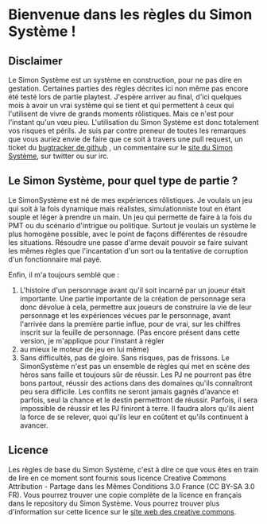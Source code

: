 # Bienvenue dans les règles du Simon Système !
## Disclaimer
Le Simon Système est un système en construction, pour ne pas dire en gestation. Certaines parties des règles décrites ici non même pas encore été testé lors de partie playtest. J'espère arriver au final, d'ici quelques mois à avoir un vrai système qui se tient et qui permettent à ceux qui l'utilisent de vivre de grands moments rôlistiques. Mais ce n'est pour l'instant qu'un vœu pieu. L'utilisation du Simon Système est donc totalement vos risques et périls. Je suis par contre preneur de toutes les remarques que vous auriez envie de faire que ce soit à travers une pull request, un ticket du [bugtracker de github](https://github.com/mrjmad/simonsysteme/issues) , un commentaire sur le [site du Simon Système](http://simonsysteme.com/), sur twitter ou sur irc.

## Le Simon Système, pour quel type de partie ?
Le SimonSystème est né de mes expériences rôlistiques. Je voulais un jeu qui soit à la fois dynamique mais réalistes, simulationniste tout en étant souple et léger à prendre un main. Un jeu qui permette de faire à la fois du PMT ou du scénario d'intrigue ou politique. Surtout je voulais un système le plus homogène possible, avec le point de façons différentes de résoudre les situations. Résoudre une passe d'arme devait pouvoir se faire suivant les mêmes règles que l'incantation d'un sort ou la tentative de corruption d'un fonctionnaire mal payé.

Enfin, il m'a toujours semblé que :
1. L'histoire d'un personnage avant qu'il soit incarné par un joueur était importante. Une partie importante de la création de personnage sera donc dévolue à cela, permettre aux joueurs de construire la vie de leur personnage et les expériences vécues par le personnage, avant l'arrivée dans la première partie influe, pour de vrai, sur les chiffres inscrit sur la feuille de personnage. (Pas encore présent dans cette version, je m'applique pour l'instant à régler
2. au mieux le moteur de jeu en lui même)
3. Sans difficultés, pas de gloire. Sans risques, pas de frissons. Le SimonSystème n'est pas un ensemble de règles qui met en scène des héros sans faille et toujours sûr de réussir. Les PJ ne pourront pas être bons partout, réussir des actions dans des domaines qu'ils connaîtront peu sera difficile. Les conflits ne seront jamais gagnés d'avance et parfois, seul la chance et le destin permettront de réussir. Parfois, il sera impossible de réussir et les PJ finiront à terre. Il faudra alors qu'ils aient la force de se relever, quoi qu'ils leur en coûtent et qu'ils continuent à avancer.

## Licence
Les règles de base du Simon Système, c'est à dire ce que vous êtes en train de lire en ce moment sont fournis sous licence Creative Commons Attribution - Partage dans les Mêmes Conditions 3.0 France (CC BY-SA 3.0 FR). Vous pourrez trouver une copie complète de la licence en français dans le repository du Simon Système. Vous pourrez trouver plus d'information sur cette licence sur le [site web des creative commons](https://creativecommons.org/licenses/by-sa/3.0/fr/).
